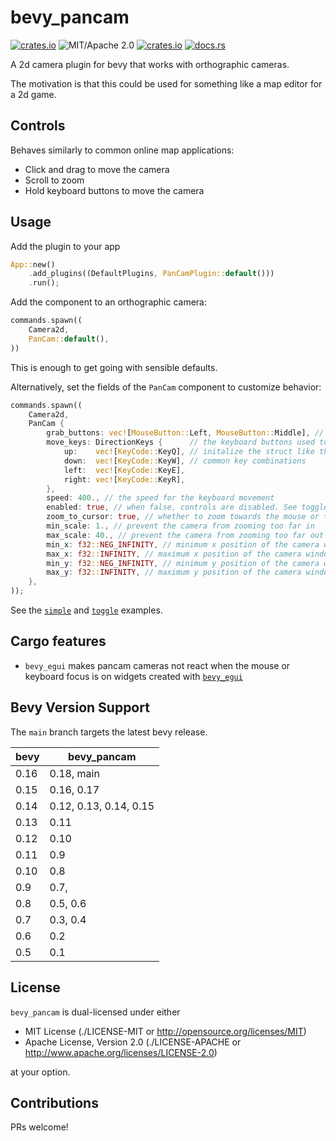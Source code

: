 # bevy_pancam

[![crates.io](https://img.shields.io/crates/v/bevy_pancam.svg)](https://crates.io/crates/bevy_pancam)
![MIT/Apache 2.0](https://img.shields.io/badge/license-MIT%2FApache-blue.svg)
[![crates.io](https://img.shields.io/crates/d/bevy_pancam.svg)](https://crates.io/crates/bevy_pancam)
[![docs.rs](https://img.shields.io/docsrs/bevy_pancam)](https://docs.rs/bevy_pancam)

A 2d camera plugin for bevy that works with orthographic cameras.

The motivation is that this could be used for something like a map editor for a 2d game.

## Controls

Behaves similarly to common online map applications:

- Click and drag to move the camera
- Scroll to zoom
- Hold keyboard buttons to move the camera

## Usage

Add the plugin to your app

```rust ignore
App::new()
    .add_plugins((DefaultPlugins, PanCamPlugin::default()))
    .run();
```

Add the component to an orthographic camera:

```rust ignore
commands.spawn((
    Camera2d,
    PanCam::default(),
))
```

This is enough to get going with sensible defaults.

Alternatively, set the fields of the `PanCam` component to customize behavior:

```rust ignore
commands.spawn((
    Camera2d,
    PanCam {
        grab_buttons: vec![MouseButton::Left, MouseButton::Middle], // which buttons should drag the camera
        move_keys: DirectionKeys {      // the keyboard buttons used to move the camera
            up:    vec![KeyCode::KeyQ], // initalize the struct like this or use the provided methods for
            down:  vec![KeyCode::KeyW], // common key combinations
            left:  vec![KeyCode::KeyE],
            right: vec![KeyCode::KeyR],
        },
        speed: 400., // the speed for the keyboard movement
        enabled: true, // when false, controls are disabled. See toggle example.
        zoom_to_cursor: true, // whether to zoom towards the mouse or the center of the screen
        min_scale: 1., // prevent the camera from zooming too far in
        max_scale: 40., // prevent the camera from zooming too far out
        min_x: f32::NEG_INFINITY, // minimum x position of the camera window
        max_x: f32::INFINITY, // maximum x position of the camera window
        min_y: f32::NEG_INFINITY, // minimum y position of the camera window
        max_y: f32::INFINITY, // maximum y position of the camera window
    },
));
```

See the [`simple`](./examples/simple.rs) and [`toggle`](./examples/toggle.rs) examples.

## Cargo features

- `bevy_egui` makes pancam cameras not react when the mouse or keyboard focus is on widgets created with [`bevy_egui`](https://github.com/mvlabat/bevy_egui)

## Bevy Version Support

The `main` branch targets the latest bevy release.

|bevy|bevy_pancam|
|----|-----------|
|0.16|0.18, main |
|0.15|0.16, 0.17 |
|0.14|0.12, 0.13, 0.14, 0.15|
|0.13|0.11       |
|0.12|0.10       |
|0.11|0.9        |
|0.10|0.8        |
|0.9 |0.7,       |
|0.8 |0.5, 0.6   |
|0.7 |0.3, 0.4   |
|0.6 |0.2        |
|0.5 |0.1        |

## License

`bevy_pancam` is dual-licensed under either

- MIT License (./LICENSE-MIT or http://opensource.org/licenses/MIT)
- Apache License, Version 2.0 (./LICENSE-APACHE or http://www.apache.org/licenses/LICENSE-2.0)

at your option.

## Contributions

PRs welcome!
